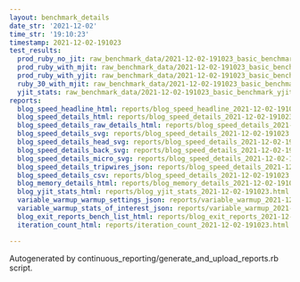 ```yaml
---
layout: benchmark_details
date_str: '2021-12-02'
time_str: '19:10:23'
timestamp: 2021-12-02-191023
test_results:
  prod_ruby_no_jit: raw_benchmark_data/2021-12-02-191023_basic_benchmark_prod_ruby_no_jit.json
  prod_ruby_with_mjit: raw_benchmark_data/2021-12-02-191023_basic_benchmark_prod_ruby_with_mjit.json
  prod_ruby_with_yjit: raw_benchmark_data/2021-12-02-191023_basic_benchmark_prod_ruby_with_yjit.json
  ruby_30_with_mjit: raw_benchmark_data/2021-12-02-191023_basic_benchmark_ruby_30_with_mjit.json
  yjit_stats: raw_benchmark_data/2021-12-02-191023_basic_benchmark_yjit_stats.json
reports:
  blog_speed_headline_html: reports/blog_speed_headline_2021-12-02-191023.html
  blog_speed_details_html: reports/blog_speed_details_2021-12-02-191023.html
  blog_speed_details_raw_details_html: reports/blog_speed_details_2021-12-02-191023.raw_details.html
  blog_speed_details_svg: reports/blog_speed_details_2021-12-02-191023.svg
  blog_speed_details_head_svg: reports/blog_speed_details_2021-12-02-191023.head.svg
  blog_speed_details_back_svg: reports/blog_speed_details_2021-12-02-191023.back.svg
  blog_speed_details_micro_svg: reports/blog_speed_details_2021-12-02-191023.micro.svg
  blog_speed_details_tripwires_json: reports/blog_speed_details_2021-12-02-191023.tripwires.json
  blog_speed_details_csv: reports/blog_speed_details_2021-12-02-191023.csv
  blog_memory_details_html: reports/blog_memory_details_2021-12-02-191023.html
  blog_yjit_stats_html: reports/blog_yjit_stats_2021-12-02-191023.html
  variable_warmup_warmup_settings_json: reports/variable_warmup_2021-12-02-191023.warmup_settings.json
  variable_warmup_stats_of_interest_json: reports/variable_warmup_2021-12-02-191023.stats_of_interest.json
  blog_exit_reports_bench_list_html: reports/blog_exit_reports_2021-12-02-191023.bench_list.html
  iteration_count_html: reports/iteration_count_2021-12-02-191023.html

---
```

Autogenerated by continuous_reporting/generate_and_upload_reports.rb script.
